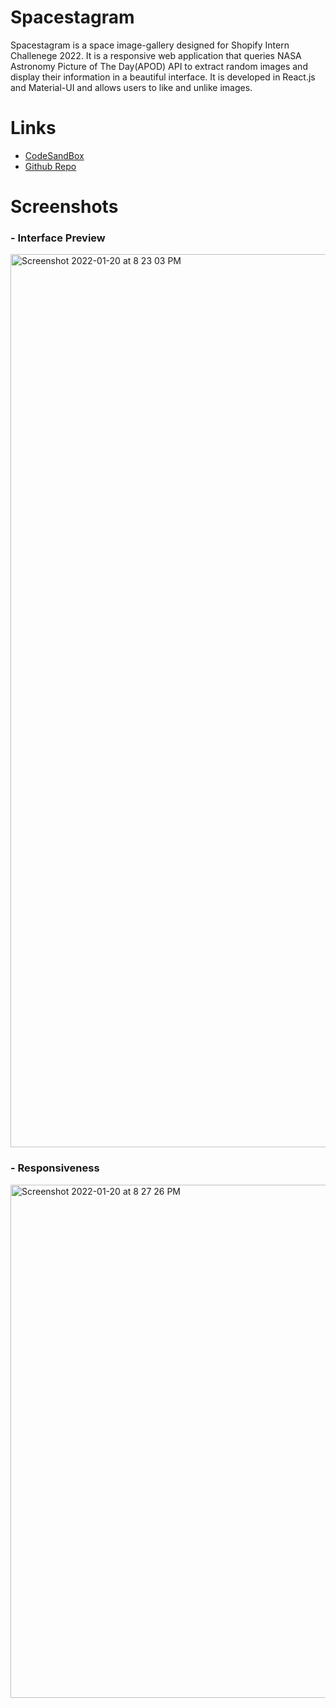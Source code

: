 # Spacestagram

Spacestagram is a space image-gallery designed for Shopify Intern Challenege 2022. It is a responsive web application that queries NASA Astronomy Picture of The Day(APOD) API to extract random images and display their information in a beautiful interface. It is developed in React.js and Material-UI and allows users to like and unlike images.

# Links

- [CodeSandBox](http://codesandbox.io/s/spacestagram-shopify-ltyp2 "CodeSandBox")
- [Github Repo](https://github.com/Rishabhk06/spacestagram "Github Repo")

# Screenshots

### - Interface Preview

<img width="1429" alt="Screenshot 2022-01-20 at 8 23 03 PM" src="https://user-images.githubusercontent.com/76654144/150362889-22b14d4f-f8af-407a-a355-363901af92b9.png">

### - Responsiveness

<img width="821" alt="Screenshot 2022-01-20 at 8 27 26 PM" src="https://user-images.githubusercontent.com/76654144/150363419-71e5e95e-e28c-4622-8610-eb529561b797.png">

